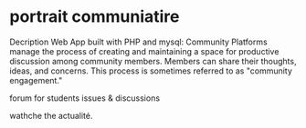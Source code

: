 # portrait communiatire 
Decription
Web App built with PHP and mysql:  Community Platforms manage the process of creating and maintaining a space for productive discussion among community members. Members can share their thoughts, ideas, and concerns. This process is sometimes referred to as "community engagement."



forum for students issues & discussions

wathche the actualité.

